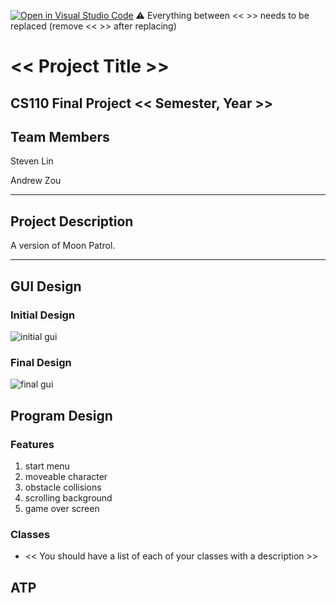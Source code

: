 [![Open in Visual Studio Code](https://classroom.github.com/assets/open-in-vscode-718a45dd9cf7e7f842a935f5ebbe5719a5e09af4491e668f4dbf3b35d5cca122.svg)](https://classroom.github.com/online_ide?assignment_repo_id=12872519&assignment_repo_type=AssignmentRepo)
:warning: Everything between << >> needs to be replaced (remove << >> after replacing)

# << Project Title >>
## CS110 Final Project  << Semester, Year >>

## Team Members

Steven Lin

Andrew Zou

***

## Project Description

A version  of Moon Patrol. 

***    

## GUI Design

### Initial Design

![initial gui](<Screenshot 2023-11-13 at 5.57.43 PM.png>)

### Final Design

![final gui](assets/finalgui.jpg)

## Program Design

### Features

1. start menu
2. moveable character
3. obstacle collisions
4. scrolling background
5. game over screen

### Classes

- << You should have a list of each of your classes with a description >>

## ATP


